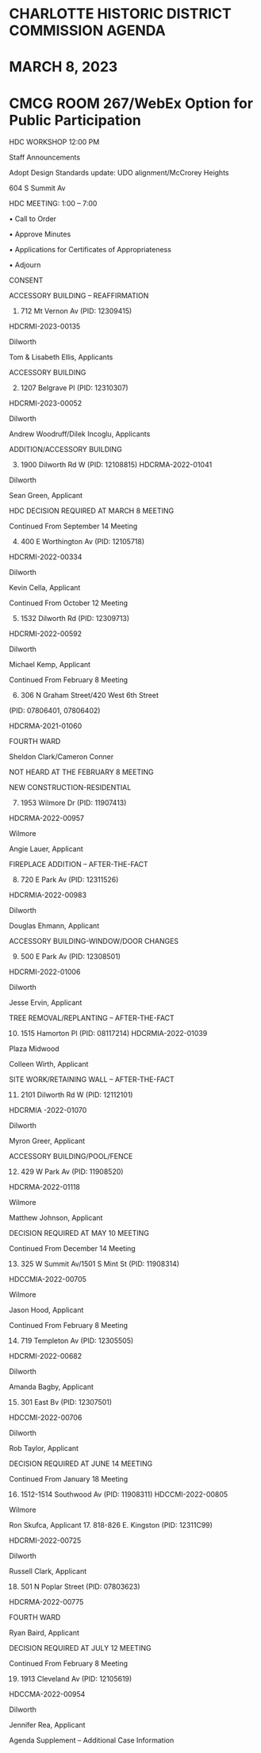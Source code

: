 # CHARLOTTE HISTORIC DISTRICT COMMISSION AGENDA

# MARCH 8, 2023

# CMCG ROOM 267/WebEx Option for Public Participation

HDC WORKSHOP 12:00 PM

Staff Announcements

Adopt Design Standards update: UDO alignment/McCrorey Heights 

604 S Summit Av

HDC MEETING: 1:00 – 7:00

• Call to Order

• Approve Minutes

• Applications for Certificates of Appropriateness

• Adjourn

CONSENT

ACCESSORY BUILDING – REAFFIRMATION

1. 712 Mt Vernon Av (PID: 12309415)

HDCRMI-2023-00135

Dilworth

Tom & Lisabeth Ellis, Applicants

ACCESSORY BUILDING

2. 1207 Belgrave Pl (PID: 12310307)

HDCRMI-2023-00052

Dilworth

Andrew Woodruff/Dilek Incoglu, Applicants

ADDITION/ACCESSORY BUILDING

3. 1900 Dilworth Rd W (PID: 12108815) HDCRMA-2022-01041

Dilworth

Sean Green, Applicant

HDC DECISION REQUIRED AT MARCH 8 MEETING

Continued From September 14 Meeting

4. 400 E Worthington Av (PID: 12105718)

HDCRMI-2022-00334

Dilworth

Kevin Cella, Applicant

Continued From October 12 Meeting

5. 1532 Dilworth Rd (PID: 12309713)

HDCRMI-2022-00592

Dilworth

Michael Kemp, Applicant

Continued From February 8 Meeting

6. 306 N Graham Street/420 West 6th Street

(PID: 07806401, 07806402)

HDCRMA-2021-01060

FOURTH WARD

Sheldon Clark/Cameron Conner

NOT HEARD AT THE FEBRUARY 8 MEETING

NEW CONSTRUCTION-RESIDENTIAL

7. 1953 Wilmore Dr (PID: 11907413)

HDCRMA-2022-00957

Wilmore

Angie Lauer, Applicant

FIREPLACE ADDITION – AFTER-THE-FACT

8. 720 E Park Av (PID: 12311526)

HDCRMIA-2022-00983

Dilworth

Douglas Ehmann, Applicant

ACCESSORY BUILDING-WINDOW/DOOR CHANGES

9. 500 E Park Av (PID: 12308501)

HDCRMI-2022-01006

Dilworth

Jesse Ervin, Applicant

TREE REMOVAL/REPLANTING – AFTER-THE-FACT

10. 1515 Hamorton Pl (PID: 08117214) HDCRMIA-2022-01039

Plaza Midwood

Colleen Wirth, Applicant

SITE WORK/RETAINING WALL – AFTER-THE-FACT

11. 2101 Dilworth Rd W (PID: 12112101)

HDCRMIA -2022-01070

Dilworth

Myron Greer, Applicant

ACCESSORY BUILDING/POOL/FENCE

12. 429 W Park Av (PID: 11908520)

HDCRMA-2022-01118

Wilmore

Matthew Johnson, Applicant

DECISION REQUIRED AT MAY 10 MEETING

Continued From December 14 Meeting

13. 325 W Summit Av/1501 S Mint St (PID: 11908314)

HDCCMIA-2022-00705

Wilmore

Jason Hood, Applicant

Continued From February 8 Meeting

14. 719 Templeton Av (PID: 12305505)

HDCRMI-2022-00682

Dilworth

Amanda Bagby, Applicant

15. 301 East Bv (PID: 12307501)

HDCCMI-2022-00706

Dilworth

Rob Taylor, Applicant

DECISION REQUIRED AT JUNE 14 MEETING

Continued From January 18 Meeting

16. 1512-1514 Southwood Av (PID: 11908311) HDCCMI-2022-00805

Wilmore

Ron Skufca, Applicant 
17. 818-826 E. Kingston (PID: 12311C99)

HDCRMI-2022-00725

Dilworth

Russell Clark, Applicant

18. 501 N Poplar Street (PID: 07803623)

HDCRMA-2022-00775

FOURTH WARD

Ryan Baird, Applicant

DECISION REQUIRED AT JULY 12 MEETING

Continued From February 8 Meeting

19. 1913 Cleveland Av (PID: 12105619)

HDCCMA-2022-00954

Dilworth

Jennifer Rea, Applicant

Agenda Supplement – Additional Case Information
